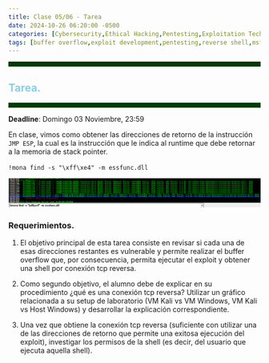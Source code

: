 ```yaml
---
title: Clase 05/06 - Tarea
date: 2024-10-26 06:20:00 -0500
categories: [Cybersecurity,Ethical Hacking,Pentesting,Exploitation Techniques,Buffer Overflows]
tags: [buffer overflow,exploit development,pentesting,reverse shell,msfvenom,shellcode,eip control,bad characters,fuzzing,xvulnerabilities]     # TAG names should always be lowercase
---
```


<hr style="border: none; height: 10px; background-color: #003b00;" />

## <font color="#87CEEB">Tarea.</font>

<hr style="border: none; height: 10px; background-color: #003b00;" />

**Deadline**: Domingo 03 Noviembre, 23:59

En clase, vimos como obtener las direcciones de retorno de la instrucción `JMP ESP`, la cual es la instrucción que le indica al runtime que debe retornar a la memoria de stack pointer.

`!mona find -s "\xff\xe4" -m essfunc.dll`

![alt text](/assets/images/return-addresses.png)

### **Requerimientos**.

1. El objetivo principal de esta tarea consiste en revisar si cada una de esas direcciones restantes es vulnerable y permite realizar el buffer overflow que, por consecuencia, permita ejecutar el exploit y obtener una shell por conexión tcp reversa.

2. Como segundo objetivo, el alumno debe de explicar en su procedimiento ¿qué es una conexión tcp reversa? Utilizar un gráfico relacionada a su setup de laboratorio (VM Kali vs VM Windows, VM Kali vs Host Windows) y desarrollar la explicación correspondiente.

3. Una vez que obtiene la conexión tcp reversa (suficiente con utilizar una de las direcciones de retorno que permite una exitosa ejecución del exploit), investigar los permisos de la shell (es decir, del usuario que ejecuta aquella shell).
